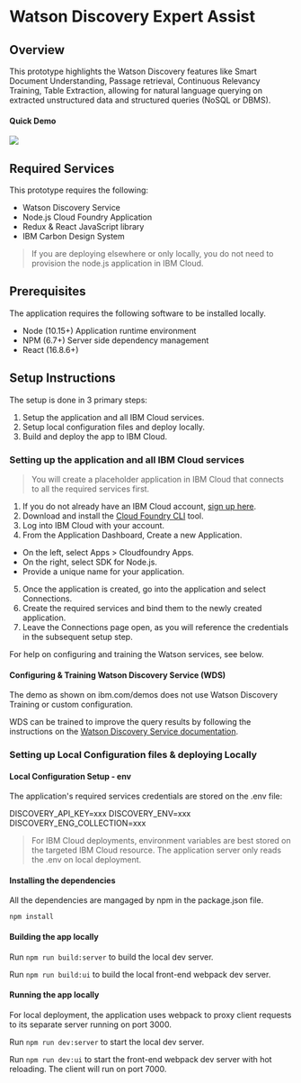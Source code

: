 # Watson Discovery Expert Assist

## Overview

This prototype highlights the Watson Discovery features like Smart Document Understanding, Passage retrieval, Continuous Relevancy Training, Table Extraction, allowing for natural language querying on extracted unstructured data and structured queries (NoSQL or DBMS).

#### Quick Demo

![](./images/1.gif)

## Required Services

This prototype requires the following:

- Watson Discovery Service
- Node.js Cloud Foundry Application
- Redux & React JavaScript library
- IBM Carbon Design System

> If you are deploying elsewhere or only locally, you do not need to provision the node.js application in IBM Cloud.

## Prerequisites

The application requires the following software to be installed locally.

- Node (10.15+) Application runtime environment
- NPM (6.7+) Server side dependency management
- React (16.8.6+)

## Setup Instructions

The setup is done in 3 primary steps:

1. Setup the application and all IBM Cloud services.
2. Setup local configuration files and deploy locally.
3. Build and deploy the app to IBM Cloud.

### Setting up the application and all IBM Cloud services

> You will create a placeholder application in IBM Cloud that connects to all the required services first.

1. If you do not already have an IBM Cloud account, [sign up here](https://console.ng.bluemix.net/registration).
2. Download and install the [Cloud Foundry CLI](https://console.ng.bluemix.net/docs/cli/index.html#cli) tool.
3. Log into IBM Cloud with your account.
4. From the Application Dashboard, Create a new Application.

- On the left, select Apps > Cloudfoundry Apps.
- On the right, select SDK for Node.js.
- Provide a unique name for your application.

5. Once the application is created, go into the application and select Connections.
6. Create the required services and bind them to the newly created application.
7. Leave the Connections page open, as you will reference the credentials in the subsequent setup step.

For help on configuring and training the Watson services, see below.

#### Configuring & Training Watson Discovery Service (WDS)

The demo as shown on ibm.com/demos does not use Watson Discovery Training or custom configuration.

WDS can be trained to improve the query results by following the instructions on the [Watson Discovery Service documentation](https://console.bluemix.net/docs/services/discovery/train-tooling.html#improving-result-relevance-with-the-tooling).

### Setting up Local Configuration files & deploying Locally

#### Local Configuration Setup - env

The application's required services credentials are stored on the .env file:

DISCOVERY_API_KEY=xxx
DISCOVERY_ENV=xxx
DISCOVERY_ENG_COLLECTION=xxx

> For IBM Cloud deployments, environment variables are best stored on the targeted IBM Cloud resource. The application server only reads the .env on local deployment.

#### Installing the dependencies

All the dependencies are mangaged by npm in the package.json file.

`npm install`

#### Building the app locally

Run `npm run build:server` to build the local dev server.

Run `npm run build:ui` to build the local front-end webpack dev server.

#### Running the app locally

For local deployment, the application uses webpack to proxy client requests to its separate server running on port 3000.

Run `npm run dev:server` to start the local dev server.

Run `npm run dev:ui` to start the front-end webpack dev server with hot reloading. The client will run on port 7000.
